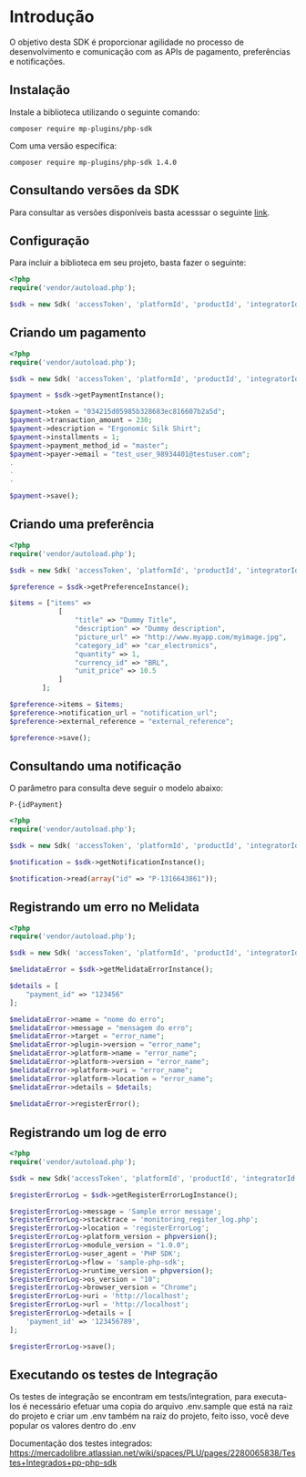 # Introdução

O objetivo desta SDK é proporcionar agilidade no processo de desenvolvimento e comunicação com as APIs de pagamento, preferências e notificações.

## Instalação

Instale a biblioteca utilizando o seguinte comando:

`composer require mp-plugins/php-sdk`

Com uma versão específica:

`composer require mp-plugins/php-sdk 1.4.0`

## Consultando versões da SDK

Para consultar as versões disponíveis basta acesssar o seguinte [link](https://github.com/mercadopago/pp-php-sdk/tags).

## Configuração

Para incluir a biblioteca em seu projeto, basta fazer o seguinte:

```php
<?php
require('vendor/autoload.php');

$sdk = new Sdk( 'accessToken', 'platformId', 'productId', 'integratorId' );

```

## Criando um pagamento

```php
<?php
require('vendor/autoload.php');

$sdk = new Sdk( 'accessToken', 'platformId', 'productId', 'integratorId' );

$payment = $sdk->getPaymentInstance();

$payment->token = "034215d05985b328683ec816607b2a5d";
$payment->transaction_amount = 230;
$payment->description = "Ergonomic Silk Shirt";
$payment->installments = 1;
$payment->payment_method_id = "master";
$payment->payer->email = "test_user_98934401@testuser.com";
.
.
.

$payment->save();

```

## Criando uma preferência

```php
<?php
require('vendor/autoload.php');

$sdk = new Sdk( 'accessToken', 'platformId', 'productId', 'integratorId' );

$preference = $sdk->getPreferenceInstance();

$items = ["items" =>  
            [
                "title" => "Dummy Title",
                "description" => "Dummy description",
                "picture_url" => "http://www.myapp.com/myimage.jpg",
                "category_id" => "car_electronics",
                "quantity" => 1,
                "currency_id" => "BRL",
                "unit_price" => 10.5
            ]
        ];

$preference->items = $items;
$preference->notification_url = "notification_url";
$preference->external_reference = "external_reference";

$preference->save();

```

## Consultando uma notificação

O parâmetro para consulta deve seguir o modelo abaixo:

`P-{idPayment}`

```php
<?php
require('vendor/autoload.php');

$sdk = new Sdk( 'accessToken', 'platformId', 'productId', 'integratorId' );

$notification = $sdk->getNotificationInstance();

$notification->read(array("id" => "P-1316643861"));

```

## Registrando um erro no Melidata

```php
<?php
require('vendor/autoload.php');

$sdk = new Sdk( 'accessToken', 'platformId', 'productId', 'integratorId' );

$melidataError = $sdk->getMelidataErrorInstance();

$details = [
    "payment_id" => "123456"
];

$melidataError->name = "nome do erro";
$melidataError->message = "mensagem do erro";
$melidataError->target = "error_name";
$melidataError->plugin->version = "error_name";
$melidataError->platform->name = "error_name";
$melidataError->platform->version = "error_name";
$melidataError->platform->uri = "error_name";
$melidataError->platform->location = "error_name";
$melidataError->details = $details;
   
$melidataError->registerError();
```

## Registrando um log de erro

```php
<?php
require('vendor/autoload.php');

$sdk = new Sdk('accessToken', 'platformId', 'productId', 'integratorId');

$registerErrorLog = $sdk->getRegisterErrorLogInstance();

$registerErrorLog->message = 'Sample error message';
$registerErrorLog->stacktrace = 'monitoring_regiter_log.php';
$registerErrorLog->location = 'registerErrorLog';
$registerErrorLog->platform_version = phpversion();
$registerErrorLog->module_version = "1.0.0";
$registerErrorLog->user_agent = 'PHP SDK';
$registerErrorLog->flow = 'sample-php-sdk';
$registerErrorLog->runtime_version = phpversion();
$registerErrorLog->os_version = "10";
$registerErrorLog->browser_version = "Chrome";
$registerErrorLog->uri = 'http://localhost';
$registerErrorLog->url = 'http://localhost';
$registerErrorLog->details = [
    'payment_id' => '123456789',
];

$registerErrorLog->save();
```

## Executando os testes de Integração

Os testes de integração se encontram em tests/integration, para executa-los é necessário efetuar uma copia do arquivo .env.sample
que está na raiz do projeto e criar um .env também na raiz do projeto, feito isso, você deve popular os valores dentro do .env

Documentação dos testes integrados: https://mercadolibre.atlassian.net/wiki/spaces/PLU/pages/2280065838/Testes+Integrados+pp-php-sdk